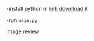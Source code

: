 -install python in [link download it](https://www.python.org/downloads/)

-run ``main.py``

[image review](https://github.com/annguyen2k8/Snake-py/assets/126752953/1d307e8e-9784-4e4d-beab-626105afdbcd)
